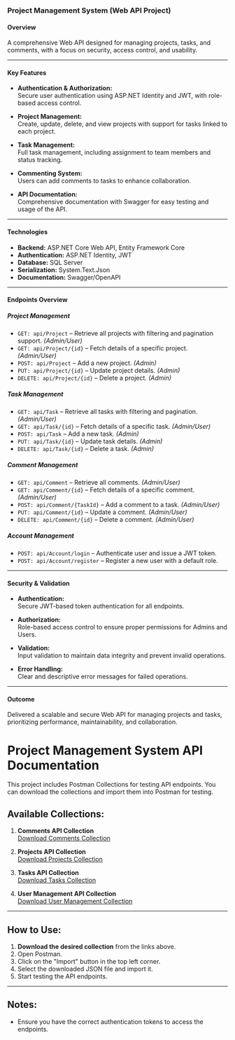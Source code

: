 
### **Project Management System (Web API Project)**

#### **Overview**  
A comprehensive Web API designed for managing projects, tasks, and comments, with a focus on security, access control, and usability.

---

#### **Key Features**
- **Authentication & Authorization:**  
  Secure user authentication using ASP.NET Identity and JWT, with role-based access control.  

- **Project Management:**  
  Create, update, delete, and view projects with support for tasks linked to each project.  

- **Task Management:**  
  Full task management, including assignment to team members and status tracking.  

- **Commenting System:**  
  Users can add comments to tasks to enhance collaboration.  

- **API Documentation:**  
  Comprehensive documentation with Swagger for easy testing and usage of the API.  

---

#### **Technologies**
- **Backend:** ASP.NET Core Web API, Entity Framework Core  
- **Authentication:** ASP.NET Identity, JWT  
- **Database:** SQL Server  
- **Serialization:** System.Text.Json  
- **Documentation:** Swagger/OpenAPI  

---

#### **Endpoints Overview**

##### **Project Management**
- `GET: api/Project` – Retrieve all projects with filtering and pagination support. *(Admin/User)*  
- `GET: api/Project/{id}` – Fetch details of a specific project. *(Admin/User)*  
- `POST: api/Project` – Add a new project. *(Admin)*  
- `PUT: api/Project/{id}` – Update project details. *(Admin)*  
- `DELETE: api/Project/{id}` – Delete a project. *(Admin)*  

##### **Task Management**
- `GET: api/Task` – Retrieve all tasks with filtering and pagination. *(Admin/User)*  
- `GET: api/Task/{id}` – Fetch details of a specific task. *(Admin/User)*  
- `POST: api/Task` – Add a new task. *(Admin)*  
- `PUT: api/Task/{id}` – Update task details. *(Admin)*  
- `DELETE: api/Task/{id}` – Delete a task. *(Admin)*  

##### **Comment Management**
- `GET: api/Comment` – Retrieve all comments. *(Admin/User)*  
- `GET: api/Comment/{id}` – Fetch details of a specific comment. *(Admin/User)*  
- `POST: api/Comment/{TaskId}` – Add a comment to a task. *(Admin/User)*  
- `PUT: api/Comment/{id}` – Update a comment. *(Admin/User)*  
- `DELETE: api/Comment/{id}` – Delete a comment. *(Admin/User)*  

##### **Account Management**
- `POST: api/Account/login` – Authenticate user and issue a JWT token.  
- `POST: api/Account/register` – Register a new user with a default role.  

---

#### **Security & Validation**
- **Authentication:**  
  Secure JWT-based token authentication for all endpoints.  

- **Authorization:**  
  Role-based access control to ensure proper permissions for Admins and Users.  

- **Validation:**  
  Input validation to maintain data integrity and prevent invalid operations.  

- **Error Handling:**  
  Clear and descriptive error messages for failed operations.  

---

#### **Outcome**
Delivered a scalable and secure Web API for managing projects and tasks, prioritizing performance, maintainability, and collaboration.  

# Project Management System API Documentation

This project includes Postman Collections for testing API endpoints. You can download the collections and import them into Postman for testing.

## Available Collections:

1. **Comments API Collection**  
   [Download Comments Collection](https://github.com/AhmedShawky02/Project-Management-System/raw/main/postman_docs/Comments.postman_collection.json)

2. **Projects API Collection**  
   [Download Projects Collection](https://github.com/AhmedShawky02/Project-Management-System/raw/main/postman_docs/Comments.postman_collection.json?raw=true)

3. **Tasks API Collection**  
   [Download Tasks Collection](https://raw.githubusercontent.com/AhmedShawky02/Project-Management-System/main/postman_docs/Tasks.postman_collection.json)

4. **User Management API Collection**  
   [Download User Management Collection](https://raw.githubusercontent.com/AhmedShawky02/Project-Management-System/main/postman_docs/User%20Management.postman_collection.json)

---

## How to Use:

1. **Download the desired collection** from the links above.
2. Open Postman.
3. Click on the "Import" button in the top left corner.
4. Select the downloaded JSON file and import it.
5. Start testing the API endpoints.

---

## Notes:
- Ensure you have the correct authentication tokens to access the endpoints.

